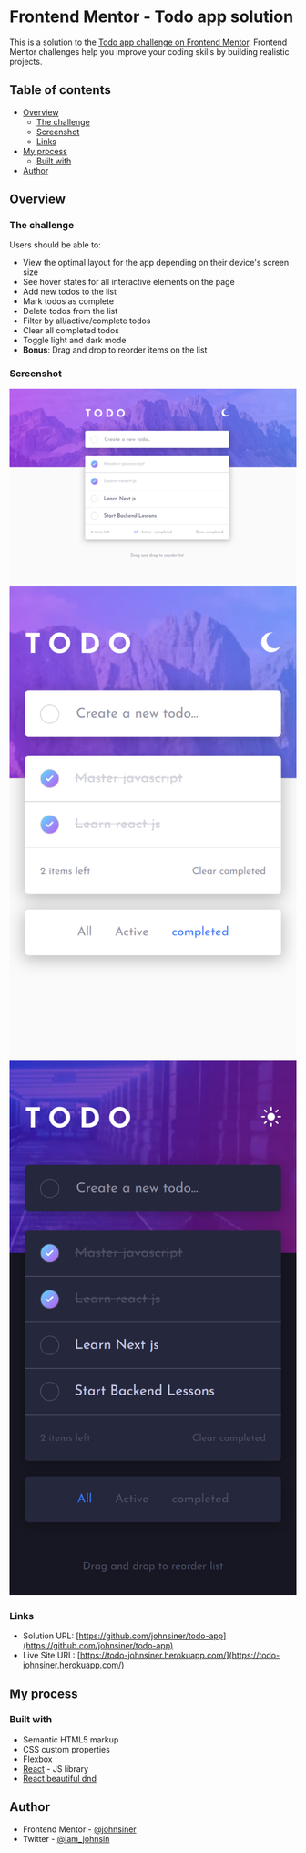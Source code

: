 # Frontend Mentor - Todo app solution

This is a solution to the [Todo app challenge on Frontend Mentor](https://www.frontendmentor.io/challenges/todo-app-Su1_KokOW). Frontend Mentor challenges help you improve your coding skills by building realistic projects.

## Table of contents

-  [Overview](#overview)
   -  [The challenge](#the-challenge)
   -  [Screenshot](#screenshot)
   -  [Links](#links)
-  [My process](#my-process)
   -  [Built with](#built-with)
-  [Author](#author)

## Overview

### The challenge

Users should be able to:

-  View the optimal layout for the app depending on their device's screen size
-  See hover states for all interactive elements on the page
-  Add new todos to the list
-  Mark todos as complete
-  Delete todos from the list
-  Filter by all/active/complete todos
-  Clear all completed todos
-  Toggle light and dark mode
-  **Bonus**: Drag and drop to reorder items on the list

### Screenshot

![](./src/images/web-capture-desktop.png)
![](./src/images/web-capture-mobile-dark.png)
![](./src/images/web-capture-mobile-light.png)

### Links

-  Solution URL: [https://github.com/johnsiner/todo-app](https://github.com/johnsiner/todo-app)
-  Live Site URL: [https://todo-johnsiner.herokuapp.com/](https://todo-johnsiner.herokuapp.com/)

## My process

### Built with

-  Semantic HTML5 markup
-  CSS custom properties
-  Flexbox
-  [React](https://reactjs.org/) - JS library
-  [React beautiful dnd](https://www.npmjs.com/package/react-beautiful-dnd)

## Author

-  Frontend Mentor - [@johnsiner](https://www.frontendmentor.io/profile/johnsiner)
-  Twitter - [@iam_johnsin](https://www.twitter.com/iam_johnsin)
